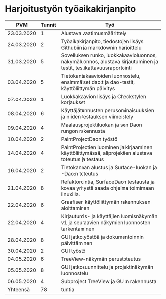 # Harjoitustyön työaikakirjanpito

PVM | Tunnit | Työ
--- | ------ | ---
23.03.2020 | 1 | Alustava vaatimusmäärittely
24.03.2020 | 2 | Työaikakirjanpito, tiedostojen lisäys Githubiin ja markdownin harjoittelu
31.03.2020 | 5 | Sovelluksen runko, luokkakaavioluonnos, näkymäluonnos, alustava kirjautuminen ja testit, testikattavuusraportointi
03.04.2020 | 5 | Tietokantakaavioiden luonnostelu, ensimmäiset dao:t ja dao-testit, käyttöliittymän päivitys
07.04.2020 | 1 | Luokkakaavion lisäys ja Checkstylen korjaukset
08.04.2020 | 6 | Käyttäjätunnusten perusominaisuuksien ja niiden testauksen viimeistely
09.04.2020 | 4 | Maalausprojektiluokan ja sen Daon rungon rakennusta
10.04.2020 | 2 | PaintProjectDaon työstö
14.04.2020 | 4 | PaintProjectien luominen ja kirjaaminen käyttöliittymässä, aliprojektien alustava toteutus ja testaus
16.04.2020 | 2 | Tietokannan alustus ja Surface-luokan ja -Dao:n toteutus
21.04.2020 | 8 | Refaktorointia, SurfaceDaon testausta ja kovaa yritystä saada ohjelma toimimaan linuxilla.
22.04.2020 | 6 | Graafisen käyttöliittymän rakennuksen aloittaminen
22.04.2020 | 4 | Kirjautumis- ja käyttäjien luomisnäkymän v1 ja seuraavien näkymien luonnosten tarkentaminen
28.04.2020 | 8 | GUI jatkotyöstöä ja dokumentoinnin päivittäminen
30.04.2020 | 2 | GUI työstö
04.05.2020 | 6 | TreeView-näkymän perustoteutus
05.05.2020 | 8 | GUI jatkosuunnittelu ja projektinäkymän luonnostelu
06.05.2020 | 4 | Subproject TreeView ja GUI:n rakennusta
Yhteensä   | 78 |tuntia
